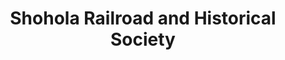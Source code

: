 ---
layout: repo
title: "Shohola Railroad and Historical Society"
id: 15247
permalink: repos/15247/
---